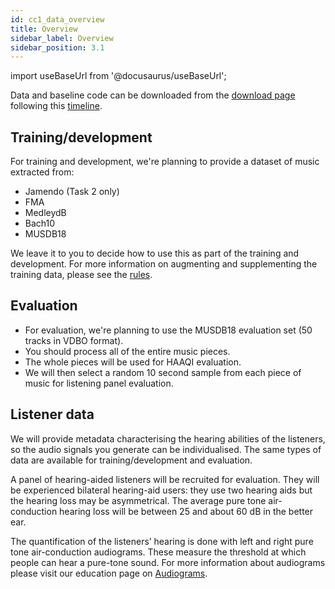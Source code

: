 ```yaml
---
id: cc1_data_overview
title: Overview
sidebar_label: Overview
sidebar_position: 3.1
---
```


import useBaseUrl from '@docusaurus/useBaseUrl';

Data and baseline code can be downloaded from the [download page](../Take%20part/cc1_download) following this [timeline](../Take%20part/cc1_key_dates).

## Training/development

For training and development, we're planning to provide a dataset of music extracted from:

- Jamendo (Task 2 only)
- FMA 
- MedleydB
- Bach10 
- MUSDB18

We leave it to you to decide how to use this as part of the training and development. For more information on augmenting and supplementing the training data, please see the [rules](../Take%20part/cc1_rules#training-and-development).

## Evaluation

- For evaluation, we're planning to use the MUSDB18 evaluation set (50 tracks in VDBO format).
- You should process all of the entire music pieces.
- The whole pieces will be used for HAAQI evaluation.
- We will then select a random 10 second sample from each piece of music for listening panel evaluation.

## Listener data

We will provide metadata characterising the hearing abilities of the listeners, so the audio signals you generate can be individualised. The same types of data are available for training/development and evaluation.

A panel of hearing-aided listeners will be recruited for evaluation. They will be experienced bilateral hearing-aid users: they use two hearing aids but the hearing loss may be asymmetrical. The average pure tone air-conduction hearing loss will be between 25 and about 60 dB in the better ear.

The quantification of the listeners’ hearing is done with left and right pure tone air-conduction audiograms. These measure the threshold at which people can hear a pure-tone sound. For more information about audiograms please visit our education page on [Audiograms](/docs/education/Hearing_impairment/edu_audiograms).

<!-- 

## B The scene dataset
The complete dataset is composed split into the following sets:

- Training (6000 scenes, 24 speakers);
- Development (2500 scenes, 10 speakers);
- Evaluation (1500 scenes, 6 speakers).

Each scene corresponds to a unique target utterance and unique segment(s) of noise from the interferers. The training, development and evaluation sets are disjoint with respect to the target speakers. The three sets are balanced for the gender of the target talker.

High-Order Ambisonic Impulse Responses (HOA-IRs) and Head-Related Impulse Response (HRIRs) are used to model how the sound is altered as it propagates through the room and interacts with the head. See the page on [scene generation](/docs/Software/cc1_scene_generator) for more details.

Time-domain acoustic signals are generated for:

- A hearing aid with 3 microphone inputs (front, mid, rear). The hearing aid has a Behind-The-Ear (BTE) form factor; see [Figure 1](#fig1). The distance between microphones is approx. 7.6 mm. The properties of the tube and ear mould are not considered.
- Close to the eardrum.
- The anechoic target reference (front microphone).

<figure id="fig1">
<img width="300" src={useBaseUrl('/img/CEC2/bte_device.png')} />
<figcaption>Figure 1. Front (Fr), Middle (Mid) and Rear microphones on a BTE hearing aid form.</figcaption>
</figure>


Head Related Impulse Responses (HRIRs) are used to model how sound is altered as it propagates in a free-field and interacts with the head (i.e., no room is included). These are taken from the [OlHeadHRTF database](https://uol.de/mediphysik/downloads/hearingdevicehrtfs) with permission. These include HRIRs for human heads and for three types of head-and-torso simulator/mannekin. The eardrum HRIRs (labelled `ED`) are for a position close to the eardrum of the open ear.

`rpf` files and `ac` files are specification files for the geometric room acoustic model that include a complete description of the room, both in terms of geometry and room materials.  -->

<!-- ### B.1 Training data
 
For each scene in the training data the following signals and metadata are available:

- The target and interferer HOA-IRs (4 pairs: front, mid, rear and eardrum for left and right ears).
- The mono target and interferer signals (pre-convolution).
- For each hearing aid microphone (channels 1-3 where channel 1 is front, channel 2 is mid and channel 3 is rear) and a position close to the eardrum (channel 0):
   - The target convolved with the appropriate HOA-IRs and downmixed;
   - The interferers convolved with the appropriate HOA-IRs and downmixed;
   - The sum of the target and interferer convolved with the appropriate HOA-IRs and downmixed; (i.e. the noisy signals that would be received by the hearing aid)
- The target convolved with the anechoic HOA-IRs and downmixed for channel 1 for each ear (‘target_anechoic’). For use as a reference when computing HASPI scores.
- Metadata describing the scene: a JSON file containing, e.g., the filenames of the sources, the location of the sources, the viewvector of the target source, the location and viewvector of the receiver, the room dimensions (see specification below), and the room number, which corresponds to the RAVEN BRIR, rpf and ac files.
- A signal describing the head rotation (i.e. azimuthal angle at each sample) -->

<!-- ### B.2 Development data

This is made available to allow you to fully examine the performance of your system. Ground truth data (i.e., the premixed target and interferers are available in the development set)

Development data also contains target speaker adaptation sentences, i.e., four utterances from each of the target speakers. These will also be available in the evaluation data. i.e., systems can use these utterances in conjunction with the known target ID to inform their system of the which speaker in the scene should be attended. 

Note, that the data available for the evaluation will be much more limited, e.g. it will not contain premixed ground truth signals or scene metadata, (see Section [B.3](#b3-evaluation-data)).

When using the development data for evaluation, your hearing aid enhancement model should only be using the types of data available in the evaluation data set (see below).  -->

<!--  ### B.3 Evaluation data

The following data will only be available:

- Audio: the sum of the target and interferers for each hearing aid microphone.
- The ID of the listener who will be auditioning the processed scene.
- The listener characterisation data for these listeners.
- ID of target talker and a few examples of clean audio that are not the same as the target utterance.
- The head rotation signal, i.e. as might be recovered from hearing aid motion sensors. (Systems can use this signal but should also be evaluated without using it.)
- Speaker adaptation sentence - 4 clean utterances for each target speaker.

One challenge will be identifying the target talker from the hearing aid microphone signals. There are two possibilities:

- The ID of the target talker is given with examples of clean audio. This would allow an algorithm to learn characteristics of the target talker to then help it identify the voice in the mixture.
- The azimuth of the target and the starting time of the utterance are both roughly known from the scene generation metadata statistics.

These two approaches mimic what is available to human listeners. They might focus on a known voice or they might use visual cues to know roughly where and when someone is talking.


## D Data file formats and naming conventions

### D.1 Abbreviations used in filenames

The following abbreviations are used consistently throughout the filenames and references in the metadata.

- `R` – “room”: e.g., “R02678” # Room ID linking to RAVEN rpf file
- `S` – “scene”: e.g., S00121 # Scene ID for a particular setup in a room I.e., room + choice of target and interferer signals
- `BNC` – BNC sentence identifier e.g. `BNC_A06_01702`
- `CH` –
   - `CH0` – eardrum signal
   - `CH1` – front signal, hearing aid channel
   - `CH2` – middle signal, hearing aid channel
   - `CH3` – rear signal, hearing aid channel
- `I`/`i1` – Interferer, i.e., noise or sentence ID for the interferer/masker
- `T` – talker who produced the target speech sentences
- `L` – listener
- `E` – entrant (identifying a team participating in the challenge)
- `t` – target (used in BRIRs and RAVEN project ‘rpf’ files) -->

<!-- ### D.2 General

- Audio and HOA-IRs will be 44.1 kHz 32-bit wav files in either mono or stereo as appropriate.
- Where stereo signals are provided the two channels represent the left (0) and right (1) signals of the ear or hearing aid microphones.
- 0 dB FS in the audio signals corresponds to 100 dB SPL.
- Metadata will be stored in JSON or csv format as appropriate with the exception of
   - Room descriptions are stored as RAVEN project ‘rpf’ configuration files and ‘ac’ files. (However, key details are reflected in the scene.json files)
- Signals are saved within the Python code as 32-bit floating point by default.
- Output signals for the listening tests will be required to be in 16-bit format. -->

<!-- ### D.3 Source audio files

Wav files containing the original source materials.
Original target sentence recordings:

`<Talker ID>_<BNC sentence identifier>.wav` -->

<!-- ### D.4 Preprocessed scene signals

Audio files storing the signals picked up by the hearing aid microphone that are ready for processing. Separate signals are generated for each hearing aid microphone pair or ‘channel’.

- `<Scene ID>_target_<Channel ID>.wav`
- `<Scene ID>_interferer_<Channel ID>.wav`
- `<Scene ID>_mixed_<Channel ID>.wav`
- `<Scene ID>_target_anechoic.wav` - at hearing device front microphone
- `<Scene ID>_hr.wav` - head rotation signal

Scene ID – S00001 to S10000

- S followed by 5 digit integer with 0 pre-padding

Channel ID

- CH0 – Eardrum signal
- CH1 – Hearing aid front microphone
- CH2 – Hearing aid middle microphone
- CH3 – Hearing aid rear microphone

The **anechoic signal** is the signal that will be used as the referernce in the HASPI evaluation.

The **head rotation** signal indicates the precise azimuthal angle of the head at each sample. It is stored as a floating point wav file with values between -1 and +1 where the range maps linearly from -180 degrees to +180 degrees. Teams are free to use this signal in their hearing aid algorithms, but if you do so we will ask you to also submit a version of your system that does not use it, so that the benefit of known head motion can be measured. -->

<!-- ### D.5 Enhanced signals

The signals that are output by the baseline enhancement (hearing aid) model.

- `<Scene ID>_<Listener ID>_HA-output.wav` #HA output signal (i.e., as submitted by the challenge entrants)

Listener ID – ID of the listener panel member, e.g., L001 to L100 for initial ‘pseudo-listeners’, etc. We are no longer providing the script for post-processing signals in preparation for the listener panel. -->

<!-- ### D.6 Room metadata
JSON file containing the description of a room. This is the data from which the ambisonic room impulse response are generated. It stores the fixed room, listener, target and interferer geometry but does not specify the dynamic factors (e.g. signals, SNRs, head movements etc) that are needed to fully define a scene.

 ```json
[
  {
    "name": "R00001", # ID of room linking to RAVEN rpf and ac files
    "dimensions": "6.9933x3x3" # Room dimensions in metres,
    "target": { # target positions (x,y,z) and view vectors (look directions, x,y,z)
      "position": [-0.3, 2.4, 1.2],
      "view_vector": [0.071, 0.997, 0.0],
    },
    "listener": {
      "position": [-0.1, 5.2, 1.2],
      "view_vector": [0.071, 0.997, 0.0],
    },
    "interferers": [
      {
        "position": [0.4, 4.0, 1.2],
      },
      { # etc, up to three interferers
      }
    ],
  },
  ...
]
``` -->

<!-- ### D.7 Scene metadata

JSON file containing a description of the scene. It is a list of dictionaries with each entry representing a unique scene. A scene can be considered to be a room (see Section [D.7](#d7-room-metadata))  plus the full set of listener, target and interferer details. Note, many scenes can be generated from a single room, i.e. each using different listener, target and interferer settings. 

```json
[
  {
    "scene": "S00001",  # the unique scene ID
    "room":: "R00001", # ID of room linking to rooms.json
    "target": { 
      "name": "T005_JYD_04274", # target speaker code and BNCid
      "time_start": 107210, # start time of target in samples
      "time_end": 217019 # end time of target in samples
    },
    "listener": {
      "rotation": [ # Defines the head motion - list of time, direction pairs
        {
          "sample": 88200,
          "angle": 30  # Azimuth angle in degrees
        },
        {
          "sample": 176400,
          "angle”: 50 
        }
      ],
      "hrir_filename":  ["VP_N4-ED",
        "VP_N4-BTE_fr",
        "VP_N4-BTE_mid",
        "VP_N4-BTE_rear"] # HRIR filename for each channel to generate
    },
    "interferers": [
      {
        "position": 1,  # Index of interferer position (See rooms.json)
        "time_start": 0, # time of interferer onset in samples
        "time_end": 261119, # time of interferer offset in samples
        "name": "track_1353255", # interferer name
        "type": "music", # interferer type: speech, noise or music
        "offset": 4076256 # index into interferer file at which to extract sample
      },
      { # etc, up to three interferers
      }
    ],
    "dataset": "train", # the dataset to which the scene belongs: train, dev or eval
    "duration": 261119,  # total duration of scene in samples
    "SNR": 6.89  # targe SNR for the scene
  },
  ...
]
```

There are JSON files containing the scene specifications per dataset, e.g., scenes.train.json.- Note, that the scene ID and room ID might have a one-to-one mapping in the challenge, but are not necessarily the same. Multiple scenes can be made by changing the target and masker choices for a given room. E.g., participants wanting to expand the training data could remix multiple scenes from the same room.

The listener ID is not stored in the scene metadata; this information is stored separately in a scenes_listeners.json file which maps scenes to listeners, ie. telling you which listener (or listeners) will be listening to which scenes in the evaluation (see Section [D.9](#d9-listener-metadata)).

Noise interferers are labelled with a type “music”, “noise” or “speech” and then have a unique name identifying the file.

- For **speech**: `<ACCENT_CODE>_<SPEAKER_ID>` where `ACCENT_CODE` is a three letter code identify the accent region and gender of the speaker and `SPEAKER_ID` is a 5-digit ID specific to an individual speaker. E.g. "mif_02484" is a UK **mi**dlands accented **f**emale, speaker 02484. The speech comes from Demirshan et al. \[[1](#references)\] which provides more details.
- For **noise**: `CIN_<NOISE_TYPE>_<NOISE_ID>` where `NOISE_TYPE` is one of `dishwasher`, `fan`, `hairdryer`, `kettle`, `microwave`, `vacuum` (vacuum cleaner) or `washing` (washing machine) and `NOISE_ID` is  a unique 3-digit code for the sample.
- For **music**: `track_<TRACK_ID>` where `TRACK_ID` is unique 7-digit track identifier taken from the MTG Jamendo database. \[[2](#references)\]

Given the type and name, further interferer metadata can be found in the files `masker_speech_list.json`, `masker_noise_list.json` and `masker_music_list.json` which are distributed with the challenge. -->

<!-- ### D.8 Listener metadata

Audiogram data is stored in a single JSON file with the following format.

```json
{
    "L0001": {
        "name": "L0001",
        "audiogram_cfs": [250, 500, 1000, 2000, 3000, 4000, 6000, 8000],
        "audiogram_levels_l": [10, 10, 20, 30, 40, 55, 55, 60],
        "audiogram_levels_r": [ … ],
    },
    "L0002": {
        ...
    },
    ...
}
```

Additional metadata (e.g. digit triple test results) are stored in a csv file. DETAILS -->

<!-- ### D.9 Scene-Listener map

JSON file named scenes_listeners.json dictates which scenes are to be processed by which listeners.

```json
{
    "S00001": ["L0001", "L0002", "L0003"],
    "S00002": ["L0003", "L0005", "L0007"],
    ... 
}
``` 
1. Demirsahin, Isin and Kjartansson, Oddur and Gutkin, Alexander and Rivera, Clara, "Open-source Multi-speaker Corpora of the English Accents in the British Isles", Proceedings of The 12th Language Resources and Evaluation Conference (LREC), 6532--6541, 2020, [Avialable Online](https://openslr.org/83/)
2. Bogdanov, Dmitry and Won, Minz and Tovstogan, Philip and Porter, Alastair and Serra, Xavier, "The MTG-Jamendo Dataset for Automatic Music Tagging", In Proc. Machine Learning for Music Discovery Workshop, International Conference on Machine Learning (ICML 2019), 2019, Long Beach, CA, United States", [Available Online](https://mtg.github.io/mtg-jamendo-dataset/) -->
